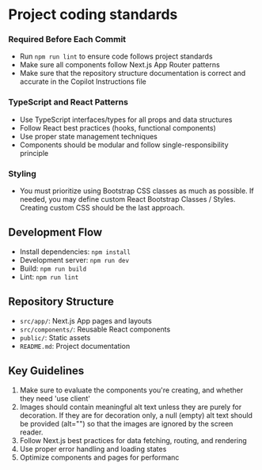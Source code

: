 # Project coding standards

### Required Before Each Commit
- Run `npm run lint` to ensure code follows project standards
- Make sure all components follow Next.js App Router patterns
- Make sure that the repository structure documentation is correct and accurate in the Copilot Instructions file

### TypeScript and React Patterns
- Use TypeScript interfaces/types for all props and data structures
- Follow React best practices (hooks, functional components)
- Use proper state management techniques
- Components should be modular and follow single-responsibility principle

### Styling
- You must prioritize using Bootstrap CSS classes as much as possible. If needed, you may define custom React Bootstrap Classes / Styles. Creating custom CSS should be the last approach.

## Development Flow
- Install dependencies: `npm install`
- Development server: `npm run dev`
- Build: `npm run build`
- Lint: `npm run lint`

## Repository Structure
- `src/app/`: Next.js App pages and layouts
- `src/components/`: Reusable React components
- `public/`: Static assets
- `README.md`: Project documentation

## Key Guidelines
1. Make sure to evaluate the components you're creating, and whether they need 'use client'
2. Images should contain meaningful alt text unless they are purely for decoration. If they are for decoration only, a null (empty) alt text should be provided (alt="") so that the images are ignored by the screen reader.
3. Follow Next.js best practices for data fetching, routing, and rendering
4. Use proper error handling and loading states
5. Optimize components and pages for performanc